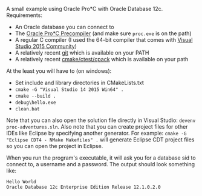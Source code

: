 A small example using Oracle Pro\*C with Oracle Database 12c. Requirements:

  - An Oracle database you can connect to
  - The [Oracle Pro\*C Precompiler](http://www.oracle.com/technetwork/topics/precomp-112010-084940.html) (and make sure `proc.exe` is on the path)
  - A regular C compiler (I used the 64-bit compiler that comes with [Visual Studio 2015 Community](https://www.visualstudio.com/vs/community/))
  - A relatively recent [git](https://git-scm.com/) which is available on your PATH
  - A relatively recent [cmake/ctest/cpack](https://cmake.org/download/) which is available on your path

At the least you will have to (on windows):

  - Set include and library directories in CMakeLists.txt
  - `cmake -G "Visual Studio 14 2015 Win64" .`
  - `cmake --build .`
  - `debug\hello.exe`
  - `clean.bat`

Note that you can also open the solution file directly in Visual Studio: `devenv proc-adventures.sln`. Also note that
you can create project files for other IDEs like Eclipse by specifying another generator. For example: `cmake -G "Eclipse CDT4 - NMake Makefiles" .` will generate Eclipse CDT project files so you can open the project in Eclipse.

When you run the program's executable, it will ask you for a database sid to connect to, a username and a password. The output should look something like:

  ```
  Hello World
  Oracle Database 12c Enterprise Edition Release 12.1.0.2.0
  ```
